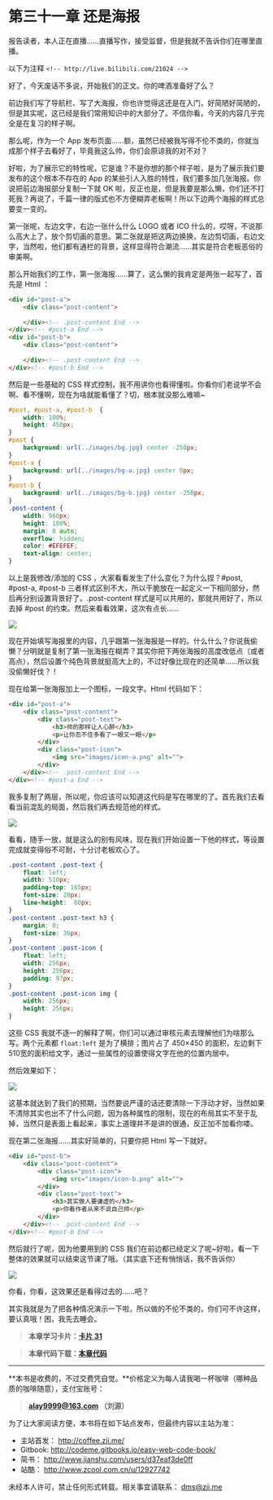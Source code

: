 第三十一章 还是海报
===

报告读者，本人正在直播……直播写作，接受监督，但是我就不告诉你们在哪里直播。

以下为注释 `<!-- http://live.bilibili.com/21024 -->`

好了，今天废话不多说，开始我们的正文。你的啤酒准备好了么？

前边我们写了导航栏、写了大海报，你也许觉得这还是在入门，好简陋好简陋的，但是其实呢，这已经是我们常用知识中的大部分了。不信你看，今天的内容几乎完全是在复习的样子啊。

那么呢，作为一个 App 发布页面……额，虽然已经被我写得不伦不类的，你就当成那个样子去看好了，毕竟我这么帅，你们会原谅我的对不对？

好啦，为了展示它的特性呢，它是谁？不是你想的那个样子啦，是为了展示我们要发布的这个根本不存在的 App 的某些引人入胜的特性，我们要多加几张海报。你说把前边海报部分复制一下就 OK 啦，反正也是，但是我要是那么懒，你们还不打死我？再说了，千篇一律的版式也不方便糊弄老板啊！所以下边两个海报的样式总要变一变的。

第一张呢，左边文字，右边一张什么什么 LOGO 或者 ICO 什么的，哎呀，不说那么高大上了，放个剪切画的意思。第二张就是把这两边换换，左边剪切画，右边文字，当然啦，他们都有通栏的背景，这样显得符合潮流……其实是符合老板恶俗的审美啊。

那么开始我们的工作，第一张海报……算了，这么懒的我肯定是两张一起写了，首先是 Html ：

```html
<div id="post-a">
	<div class="post-content">
		
	</div><!-- .post-content End -->
</div><!-- #post-a End -->
<div id="post-b">
	<div class="post-content">
		
	</div><!-- .post-content End -->
</div><!-- #post-b End -->
```

然后是一些基础的 CSS 样式控制，我不用讲你也看得懂啦。你看你们老说学不会啊、看不懂啊，现在为啥就能看懂了？切，根本就没那么难嘛~

```css
#post, #post-a, #post-b  {
	width: 100%;
	height: 450px;
}
#post {
	background: url(../images/bg.jpg) center -250px;
}
#post-a {
	background: url(../images/bg-a.jpg) center 0px;
}
#post-b {
	background: url(../images/bg-b.jpg) center -250px;
}
.post-content {
	width: 960px;
	height: 100%;
	margin: 0 auto;
	overflow: hidden;
	color: #EFEFEF;
	text-align: center;
}
```
以上是我修改/添加的 CSS ，大家看看发生了什么变化？为什么捏？#post, #post-a, #post-b 三者样式区别不大，所以干脆放在一起定义一下相同部分，然后再分别设置背景好了。.post-content  样式是可以共用的，那就共用好了，所以去掉 #post 的约束。然后来看看效果，这次有点长……

![](http://coffee.zji.me/imgs/31-1.png)

现在开始填写海报里的内容，几乎跟第一张海报是一样的。什么什么？你说我偷懒？分明就是复制了第一张海报在糊弄？其实你把下两张海报的高度改低点（或者高点），然后设置个纯色背景就挺高大上的，不过好像比现在的还简单……所以我没偷懒好伐？！

现在给第一张海报加上一个图标，一段文字。Html 代码如下：

```html
<div id="post-a">
	<div class="post-content">
		<div class="post-text">
			<h3>帅的那样让人心醉</h3>
			<p>让你忍不住多看了一眼又一眼</p>
		</div>
		<div class="post-icon">
			<img src="images/icon-a.png" alt="">
		</div>
	</div><!-- .post-content End -->
</div><!-- #post-a End -->
```

我多复制了两层，所以呢，你应该可以知道这代码是写在哪里的了。首先我们去看看当前混乱的局面，然后我们再去规范他的样式。

![](http://coffee.zji.me/imgs/31-2.png)

看看，随手一放，就是这么的别有风味，现在我们开始设置一下他的样式，等设置完成就变得俗不可耐，十分讨老板欢心了。

```css
.post-content .post-text {
	float: left;
	width: 510px;
	padding-top: 165px;
	font-size: 28px;
	line-height:  60px;
}
.post-content .post-text h3 {
	margin: 0;
	font-size: 36px;
}
.post-content .post-icon {
	float: left;
	width: 256px;
	height: 256px;
	padding: 97px;
}
.post-content .post-icon img {
	width: 256px;
	height: 256px;
}
```

这些 CSS 我就不逐一的解释了啊，你们可以通过审核元素去理解他们为啥那么写。两个元素都 `float:left` 是为了横排；图片占了 450×450 的面积，左边剩下 510宽的面积给文字，通过一些属性的设置使得文字在他的位置内居中。

然后效果如下：

![](http://coffee.zji.me/imgs/31-3.png)

这基本就达到了我们的预期，当然要说严谨的话还要清除一下浮动才好，当然如果不清除其实也出不了什么问题，因为各种属性的限制，现在的布局其实不至于乱掉，当然只是表面上看起来，事实上道理并不是讲的很通，反正加不加看你喽。

现在第二张海报……其实好简单的，只要你把 Html 写一下就好。

```html
<div id="post-b">
	<div class="post-content">
		<div class="post-icon">
			<img src="images/icon-b.png" alt="">
		</div>
		<div class="post-text">
			<h3>其实做人要谦虚的</h3>
			<p>你看作者从来不说自己帅</p>
		</div>
	</div><!-- .post-content End -->
</div><!-- #post-b End -->
```

然后就行了呢，因为他要用到的 CSS 我们在前边都已经定义了呢~好啦，看一下整体的效果就可以结束这节课了哦。（其实底下还有悄悄话，我不告诉你）

![](http://coffee.zji.me/imgs/31-4.png)

你看，你看，这效果还是看得过去的……吧？

其实我就是为了把各种情况演示一下啦，所以做的不伦不类的，你们可不许这样，要认真哦！困，我先去睡会。

> **本章学习卡片：[卡片 31](http://coffee.zji.me/card.html?name=chapter31)**

> **本章代码下载：[本章代码](http://coffee.zji.me/show-code/31.zip)**

---

**本书是收费的，不过交费凭自觉。**价格定义为每人请我喝一杯咖啡（哪种品质的咖啡随意），支付宝账号：

> **alay9999@163.com  （刘源）**

为了让大家阅读方便，本书将在如下站点发布，但最终内容以主站为准：

* 主站首发： http://coffee.zji.me/
* Gitbook: http://codeme.gitbooks.io/easy-web-code-book/
* 简书： http://www.jianshu.com/users/d37eaf3de0ff
* 站酷： http://www.zcool.com.cn/u/12927742

未经本人许可，禁止任何形式转载。相关事宜请联系： dms@zji.me